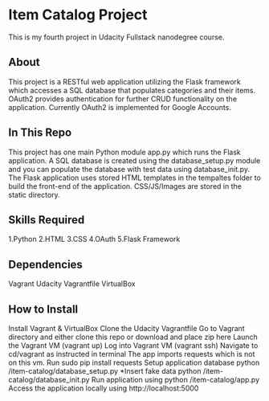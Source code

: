 # Item Catalog Project 
This is my fourth project in Udacity Fullstack nanodegree course.

## About
This project is a RESTful web application utilizing the Flask framework which accesses a SQL database that populates categories and their items. OAuth2 provides authentication for further CRUD functionality on the application. Currently OAuth2 is implemented for Google Accounts.

## In This Repo
This project has one main Python module app.py which runs the Flask application. A SQL database is created using the database_setup.py module and you can populate the database with test data using database_init.py. The Flask application uses stored HTML templates in the tempaltes folder to build the front-end of the application. CSS/JS/Images are stored in the static directory.

## Skills Required
1.Python
2.HTML
3.CSS
4.OAuth
5.Flask Framework

## Dependencies
Vagrant 
Udacity Vagrantfile 
VirtualBox 
## How to Install 
Install Vagrant & VirtualBox 
Clone the Udacity Vagrantfile 
Go to Vagrant directory and either clone this repo or download and place zip here 
Launch the Vagrant VM (vagrant up)
Log into Vagrant VM (vagrant ssh)
Navigate to cd/vagrant as instructed in terminal
The app imports requests which is not on this vm. Run sudo pip install requests
Setup application database python /item-catalog/database_setup.py
*Insert fake data python /item-catalog/database_init.py
Run application using python /item-catalog/app.py
Access the application locally using http://localhost:5000
